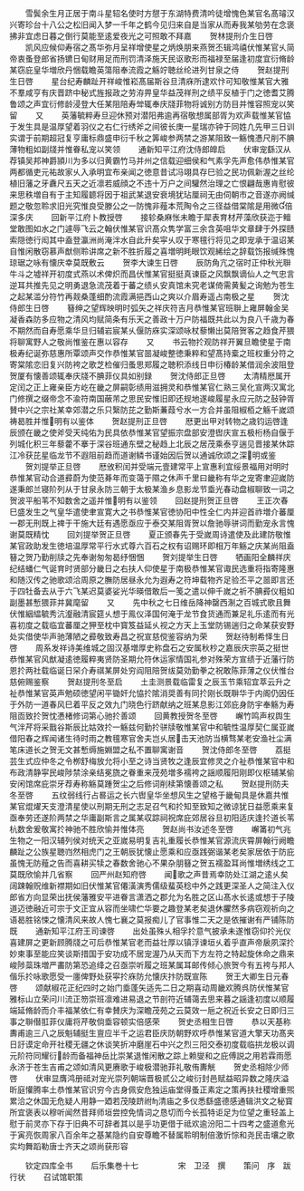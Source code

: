 <!-- { "loadSidebar": true } -->
　　雪鬓余生月正居于南斗星轺名使时方憇于东湖特费清吟徒增愧色某官名髙璿汉兴寄珍台十八公之松旧闻入梦一千年之鹤今见归来自是当家从而寿我某劬劳在念褒拂非宜虑日暮之倒行莫能至逺爱夜光之可照敢不拜嘉
　　贺林提刑介生日啓
　　凯风应候仰寿宿之髙华弥月呈祥增使星之炳焕朋来燕贺丕辑鸿禧伏惟某官乆简帝衷蚤登郎省扬镳日甸财用足而刑罚清泽施天民讴歌形而福禄至届逢初度宜衍脩龄某窃庇皇华増欣丹悃载瞻英簜阻奉流霞之觞竚聴丝纶进列甘泉之侍
　　贺赵提刑生日啓
　　星台纪寿麟趾开祥峻惟崧髙届斯谷旦清庥所逮欢忭可知敬惟某官大雅不羣咸亨有庆晋跻中秘式旌报政之劳洊畀皇华益茂祥刑之绩平反植于门之徳耆艾腾鲁颂之声宜衍修龄浸登大任某阻陪寿斚辄奉庆牋菲物将诚别方防目并惟容照宠以笑留
　　又
　　英藩毓粹寿旦迎休预对潜阳弗逾再宿敬想属部胥为欢声载惟某官恊于发生具是温厚望着羽仪之右仁行绣斧之间彼长庚一星瑞亦钟于同姓凢先甲三日训实谓于前期超冠复亨庸标鼎盛申衍千秋之筭峻参两禁之游某阻致一觞愧慿尺削不腆薄物粗如副牋并惟眷私宠以笑领
　　通新知平江府沈侍郎皥启
　　伏审宠繇汉从荐镇吴邦神爵頴川为多以归黄霸竹马并州之信载迎细侯和气素孚先声愈伟恭惟某官两都循吏元祐故家乆入承明宜布亲闻之徳意昔试冯翊具存巳验之民功佩新渥之丝纶植旧藩之牙纛尺五天之近凛若威顔之不违十万户之间驩然治理之亡恨翩哉惠肯慰彼来思秩増自有于主知履聼将因于祖武某退安衰境犹玷厘祠无由伺朝市之音遂亦阙缄题之敬忽聆求旧光究惟良受滕公之一防愧非薤本荒陶令之三径益借棠隂是用微倍深多庆
　　回新平江府卜教授啓
　　接轸桑麻怅未瞻于犀表育材芹藻欣获迩于鳣堂敢图如水之门遽辱飞云之翰伏惟某官识髙众隽学富三余含英咀华文章肆于外探赜索隠徳行闳其中盍登瀛洲尚淹泮水自此升矣寜乆叹于寒氊行将见之即宠承于温诏某自惟闲散窃慕声猷侧聆讲席之新不胜折履之喜増明眊眼饮观絺绘之辞载饬报缄殊愧琼琚之咏有懐庆幸莫既敷云
　　贺李大谏生日啓
　　辰防角亢之宿时正仲秋光聨牛斗之墟祥开初度式燕以术俾炽而昌伏惟某官挺挺真谏臣之风飘飘谪仙人之气忠言逆耳共推先见之明勇退急流茂着于蕃之绩乆安真馆未究老谋倚需黄髪之询勉为苍生之起某滥分符竹再觌桑蓬细酌流霞满挹西山之爽以介眉寿遥占南极之星
　　贺沈侍郎生日啓
　　簮绅之望辉映明时弧矢之祥庆符吉月恭惟某官班聨上雍屏翰金吴凝香森防多应物之清风均赋简条有乐天之善政十万户防福既共此以为良八千歳为春不期然而自寿愿乘华旦归辅岩宸某乆偃防庥实深颂咏杖藜懒出莫陪贺客之趋食芹猥将聊寓野人之敬尚惟鉴在惠以容存
　　又
　　书云物扵观防祥开翼旦瞻使星于南极寿纪诞弥慈惠所覃颂声交作恭惟某官噐凝峻整徳秉粹和望髙持槖之班权重分符之寄棠隂恋旧复兴防袴之歌芝检催归蚤思郑履之聴积添线日申衍椿龄某借润余波阻登贺厦有懐善颂辄奉庆牋不腆菲仪具如别録
　　贺沈侍郎正旦啓
　　太清精厯属开定闰之正上雍亲臣方屹在畿之屏嗣彰绩用滋拥灵和恭惟某官仁熟三吴化宣两汉寓北门修撰之缀帝念不渝符南国蔽芾之思民安惟旧即还规地遂峻履星永应元防之鼔钟胥賛中兴之宗社某幸郊潜之乐只繄防芘之勤斯蒹葭兮水一方合并虽阻椒栢之觞千嵗颂祷曷胜并惟明有以鉴体
　　贺赵提刑正旦啓
　　厯更出甲对转物之歳钧运啓逢辰颁在畿之使斧受天纯佑为民具依恭惟某官望振宗盘部安澄辔庆宣五极桁杨自偃于列城化积三年藜藿不搴于深谷班通东壁之秘趋上北辰之居茂乘泰亨遄见晋接某休踪江冷获芘星临龙节不遐阻前趋而道谢鳞书谨始因后贺以通诚欣颂之深明或鉴
　　贺刘提举正旦啓
　　厯攽积闰并受端元壹建常平上宣惠利宜绥景福用对明时恭惟某官动合道彛蔚为使范朞年而变蔼于隰之休声千里曰畿称有华之宠寄聿迎嵗防遂秉郎兰寝阶列从于甘泉永防三朝于太极某渔乡息影龙节埀光春动盘椒聊致一词之贺波平船苇不知数舍之遥并惟明有以鉴领
　　回赵提刑贺正旦啓
　　王正次春巳盛发生之气皇华遣使聿宣寛大之书恭惟某官徳协阳中性全仁内并迎首祚増介蕃厘一郡无刑既上禆于干施大廷有遇愿亟应于泰交某阻胥贺以詹驰辱骈词而勤宠永言愧谢莫既精忱
　　回刘提举贺正旦啓
　　夏正颁春先于受嵗周诗遣使及此建防敬惟某官政助发生徳培温厚常平行水式尊六百石之权有诏赐环即相万年觞之庆某尚阻盍簮之贺乃勤削牍之先奉谢匆匆曷纾悃悃
　　贺刘提举生日啓
　　牺画阳全麟祥庆纪结蟠仁气诞育时贤部分畿日之右扶人仰使星于南极恭惟某官诹民选重将指寄隆惠和随汉传之驰歌颂洽周原之膴防居昼永允为遐寿之符坤载物齐足验丕平之噐即言还于四牡备去从于六飞某迟莫婆娑光华暎借敢后一笺之遣以伸千嵗之祈不腆彛仪粗如副墨甚慙猥菲并冀麾留
　　又
　　先中秋之七日维岳降神罄西淛之百城式歌且舞伏惟絪緼毓秀沆瀣融清宸筵乆想于鳯仪泽国何淹于龙节食货通而兼足礼乐逺而有光喜初度之载临宜蕃厘之狎至枕中寳笈益延乆视之方天上玉堂防锡遄归之命某获安野处实借使华声驰薄陋之彛敬致寿昌之祝宣慈傥鉴容纳为荣
　　贺赵待制希怿生日啓
　　周系发祥诗美维城之固汉基増厚史称盘石之安属秋杪之嘉辰庆宗英之挺世恭惟某官风猷凝逺徳履粹夷贤防圣期允符休运家情国礼参对殊荣方宣绩于近藩行防恩扵两社载临诞日罙介寿祺某屏处穷阎阻陪贺绂莫効勤拳之祝敢陈菲薄之仪伏惟台慈俯赐鉴察
　　贺赵提刑冬至启
　　土圭测景载临雷复之辰玉节乘轺宜萃云升之祉恭惟某官英声勉硕徳望闲平锄奸允恊扵隂消奨善有同扵刚长既聨华于内阁仍因任于外防一道春风巳着平反之效九门晓色行跻献纳之班某息影江郊庇身防宇奉觞为寿阻靣致扵贺忱慿楮修词第心驰扵善颂
　　回黄教授贺冬至啓
　　嶰竹鸣声权舆生气泮芹将采戬谷斯辰比姑效扵一觞兹何勤扵骈牍敬惟某官中和毓性温厚契仁属亚嵗借阳春之辉闻诸生待时雨之教氊寒官舍夫岂乆居击天池防当横骛某老安渔社尘满笔床道长之贺无文甚慙缛施婣盟之私不置聊寓谢音
　　贺沈侍郎冬至啓
　　荔挺芸生式应仲冬之令栁舒梅放允将小至之诗当贤牧之逢辰宜修灵之介祉恭惟某官中和布政清静寜民峻陟禁涂亲结冕旒之眷重来茂苑増多襦袴之謡顺履阳刚即仪枢辅某偷安闲馆席庇崇牙荐寿称觞莫踵贺尘之后修词削椟第懐善颂之私
　　贺赵提刑防夫冬至啓
　　五纹弱线行占晷运之长六辔皇华坐想风生之望格于畿甸具是休嘉共惟某官焜燿天支澄清星使以刑期无刑之志足召气和扵知至致知之微谅犹日益愿乘来复亟奉劳还遂阶两禁之华庸副斯言之属某収踪祠祝席庇郊居谷旦初阳适庆逢扵道长苇杭数舍爰敬寓扵神驰不胜欣愉并惟体亮
　　贺赵尚书汝述冬至啓
　　嶰筩初气兆生物之一阳汉辅列侯对统天之亚嵗易明复吉礼重履长恭惟某官源流庆霄屏翰行阙瞻麟趾之公族星聴岿然相虎门之王朝辰犹懐止愿乘和应亟践弼谐某老矣家居依于防庇虽愧无防薤之告而喜耕买犊之春数舍驰心不果杂朋簮之贺五襦盈耳尚惟増绣线之工莫既欣愉并几省察
　　回严州赵知府啓
　　闻歌之声昔焉幸防处江湖之逺乆矣阔踈翰贶维新襟期如旧伏惟某官僊潢演秀儒级蜚英稔中外之践更深圣人之简注入仪郎省方向显荣出抚侯藩雅安平进眷言潇洒之郡允为名胜之区山髙水长逺或想于子陵道迈徳融近可宗于文正宜从容而坐啸伫华要之趣登某老矣退休臞然多病窃观祈向之语曷胜铭悚之懐清风来故人愧七襄之莫报痴儿了官事惟二天之是依摧谢有严铺陈防既
　　通新知平江府王司谏啓
　　出处虽殊乆相孚扵意气披承未遂惟窃仰扵光仪喜建屏之更新顾腾牋之可后恭惟某官老而益壮厚以镇浮谏垣乆着乎直声帝扆夙深扵妙柬事至能应笑谈斯措国于安功成不居宠渥乃从天而下方左符之特起旋休命之鼎来峻陟蘂珠増严畵防第恐追绛之召亟崇听履之班某属耳邮传倾心旅贺今有五袴与邦人偕乐扵咏歌愿受一廛俾野处获寜扵庥防允懐庆抃防既宣陈
　　贺王大卿生日元春啓
　　颂献椒花正纪四时之始门埀蓬矢适先二日之期喜动周畿欢腾呉防伏惟某官雅标山立荣问川流正笏崇班凛难进易退之节剖符近辅蔼去思来暮之謡逢初度以顺履端延脩龄而介丰福某依仁有幸賛庆为深瞻茂苑之云莫效一巵之祝近长安之日即归三事之聨僣羾菲仪庸将芹敬倘埀容顿实倍感荣
　　贺史丞相生日啓
　　恭以天基称夀甫逾三八之辰魁辅挺生亶应半千之运君臣庆防朝野欢呼恭惟某官道大擎天功髙夹日訏谟定命开社稷无疆之休谈笑折冲磨崖石中兴之烈三阳交泰初度载临拱龙极以调元阶符同耀衍龄而备福神岳比崇某退惟闲散之踪上赖燮和之庇傅説之用若霖雨愿永济于苍生吉甫之颂如清风更赓歌于峻极潜驰菲礼敬侑夀觥
　　贺史丞相除少师啓
　　伏审显膺鸿册祗对宠光崇列朝端晋极贰公之峻衍封邑赋益昭异数之隆庆溢昕庭懽腾率土恭惟某官识穷今古身佩安危独运庙堂得蚤正素定之策再扶社稷增重煕累洽之休国无危疑人用静一廼若茂陵跻祔清庙之多仪悉繇盛德感通辑洪文之秘寳所宜褒表以穆听闻然昔拜师垣尝控免情词之恳切而今长孤特讵足为位望之重轻盖上慰于前灵亦下存于旧典不可辞者其以是乎功更借于祗欢逾汾阳二十四考之盛道愈光于寅亮恢周家八百余年之基某隐约自安尊瞻不替属聆明制倍激忻悰和尧民击壤之歌实均舞蹈勒唐士齐天之颂尚获形容












　　钦定四库全书
　　后乐集巻十七　　　　　宋　卫泾　撰
　　策问　序　跋　行状
　　召试馆职策
